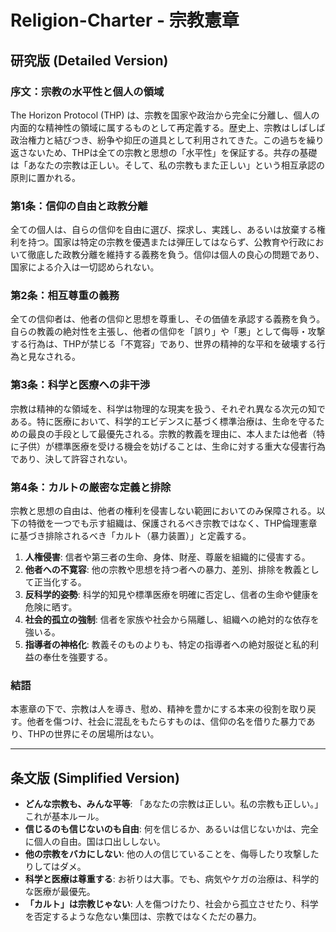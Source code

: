 # Religion-Charter - 宗教憲章

## 研究版 (Detailed Version)

### 序文：宗教の水平性と個人の領域
The Horizon Protocol (THP) は、宗教を国家や政治から完全に分離し、個人の内面的な精神性の領域に属するものとして再定義する。歴史上、宗教はしばしば政治権力と結びつき、紛争や抑圧の道具として利用されてきた。この過ちを繰り返さないため、THPは全ての宗教と思想の「水平性」を保証する。共存の基礎は「あなたの宗教は正しい。そして、私の宗教もまた正しい」という相互承認の原則に置かれる。

### 第1条：信仰の自由と政教分離
全ての個人は、自らの信仰を自由に選び、探求し、実践し、あるいは放棄する権利を持つ。国家は特定の宗教を優遇または弾圧してはならず、公教育や行政において徹底した政教分離を維持する義務を負う。信仰は個人の良心の問題であり、国家による介入は一切認められない。

### 第2条：相互尊重の義務
全ての信仰者は、他者の信仰と思想を尊重し、その価値を承認する義務を負う。自らの教義の絶対性を主張し、他者の信仰を「誤り」や「悪」として侮辱・攻撃する行為は、THPが禁じる「不寛容」であり、世界の精神的な平和を破壊する行為と見なされる。

### 第3条：科学と医療への非干渉
宗教は精神的な領域を、科学は物理的な現実を扱う、それぞれ異なる次元の知である。特に医療において、科学的エビデンスに基づく標準治療は、生命を守るための最良の手段として最優先される。宗教的教義を理由に、本人または他者（特に子供）が標準医療を受ける機会を妨げることは、生命に対する重大な侵害行為であり、決して許容されない。

### 第4条：カルトの厳密な定義と排除
宗教と思想の自由は、他者の権利を侵害しない範囲においてのみ保障される。以下の特徴を一つでも示す組織は、保護されるべき宗教ではなく、THP倫理憲章に基づき排除されるべき「カルト（暴力装置）」と定義する。
1.  **人権侵害**: 信者や第三者の生命、身体、財産、尊厳を組織的に侵害する。
2.  **他者への不寛容**: 他の宗教や思想を持つ者への暴力、差別、排除を教義として正当化する。
3.  **反科学的姿勢**: 科学的知見や標準医療を明確に否定し、信者の生命や健康を危険に晒す。
4.  **社会的孤立の強制**: 信者を家族や社会から隔離し、組織への絶対的な依存を強いる。
5.  **指導者の神格化**: 教義そのものよりも、特定の指導者への絶対服従と私的利益の奉仕を強要する。

### 結語
本憲章の下で、宗教は人を導き、慰め、精神を豊かにする本来の役割を取り戻す。他者を傷つけ、社会に混乱をもたらすものは、信仰の名を借りた暴力であり、THPの世界にその居場所はない。

---

## 条文版 (Simplified Version)

- **どんな宗教も、みんな平等**: 「あなたの宗教は正しい。私の宗教も正しい。」これが基本ルール。
- **信じるのも信じないのも自由**: 何を信じるか、あるいは信じないかは、完全に個人の自由。国は口出ししない。
- **他の宗教をバカにしない**: 他の人の信じていることを、侮辱したり攻撃したりしてはダメ。
- **科学と医療は尊重する**: お祈りは大事。でも、病気やケガの治療は、科学的な医療が最優先。
- **「カルト」は宗教じゃない**: 人を傷つけたり、社会から孤立させたり、科学を否定するような危ない集団は、宗教ではなくただの暴力。
